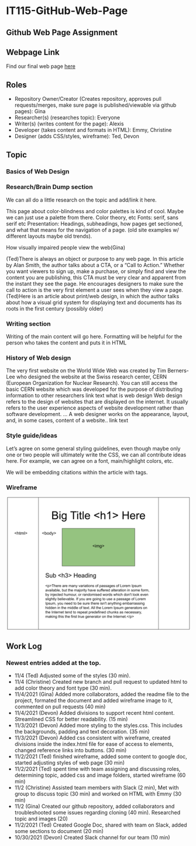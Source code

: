# IT115-GitHub-Web-Page

## Github Web Page Assignment

## Webpage Link

Find our final web page [here](https://gina-noel.github.io/IT115-GitHub-Web-Page/)

## Roles

- Repository Owner/Creator (Creates repository, approves pull requests/merges, make sure page is published/viewable via github pages): Gina
- Researcher(s) (researches topic): Everyone
- Writer(s) (writes content for the page): Alexis
- Developer (takes content and formats in HTML): Emmy, Christine
- Designer (adds CSS/styles, wireframe): Ted, Devon

## Topic

### Basics of Web Design

### Research/Brain Dump section

We can all do a little research on the topic and add/link it here.

This page about color-blindness and color palettes is kind of cool. Maybe we can just use a palette from there. Color theory, etc
Fonts: serif, sans serif etc
Presentation: Headings, subheadings, how pages get sectioned, and what that means for the navigation of a page. (old site examples w/ different layouts maybe old trends).

How visually impaired people view the web(Gina)

(Ted)There is always an object or purpose to any web page. In this article by Alan Smith, the author talks about a CTA, or a “Call to Action.” Whether you want viewers to sign up, make a purchase, or simply find and view the content you are publishing, this CTA must be very clear and apparent from the instant they see the page. He encourages designers to make sure the call to action is the very first element a user sees when they view a page.
(Ted)Here is an article about print/web design, in which the author talks about how a visual grid system for displaying text and documents has its roots in the first century (possibly older)

### Writing section

Writing of the main content will go here. Formatting will be helpful for the person who takes the content and puts it in HTML

### History of Web design

The very first website on the World Wide Web was created by Tim Berners-Lee who designed the website at the Swiss research center, CERN (European Organization for Nuclear Research). You can still access the basic CERN website which was developed for the purpose of distributing information to other researchers
link text
what is web design
Web design refers to the design of websites that are displayed on the internet. It usually refers to the user experience aspects of website development rather than software development. ... A web designer works on the appearance, layout, and, in some cases, content of a website..
link text

### Style guide/ideas

Let’s agree on some general styling guidelines, even though maybe only one or two people will ultimately write the CSS, we can all contribute ideas here. For example, we can agree on a font, main/highlight colors, etc.

We will be embedding citations within the article with <a> tags.

### Wireframe

<img src="images/wireframe.png" alt="wireframe" />

## Work Log

### Newest entries added at the top.
- 11/4 (Ted) Adjusted some of the styles (30 min).
- 11/4 (Christine) Created new branch and pull request to updated html to add color theory and font type (30 min).
- 11/4/2021 (Gina) Added more collaborators, added the readme file to the project, formated the document and added wireframe image to it, commented on pull requests (40 min)
- 11/4/2021 (Devon) Added divisions to support recent html content. Streamlined CSS for better readability. (15 min)
- 11/3/2021 (Devon) Added more styling to the styles.css. This includes the backgrounds, padding and text decoration. (35 min)
- 11/3/2021 (Devon) Added css consistent with wireframe, created divisions inside the index.html file for ease of access to elements, changed reference links into buttons. (30 min)
- 11/2/2021 (Ted) finished wireframe, added some content to google doc, started adjusting styles of web page (30 min)
- 11/2/2021 (Ted) spent time with team assigning and discussing roles, determining topic, added css and image folders, started wireframe (60 min)
- 11/2 (Christine) Assisted team members with Slack (2 min), Met with group to discuss topic (30 min) and worked on HTML with Emmy (30 min)
- 11/2 (Gina) Created our github repository, added collaborators and troubleshooted some issues regarding cloning (40 min). Researched topic and images (20)
- 11/2/2021 (Ted) Created Google Doc, shared with team on Slack, added some sections to document (20 min)
- 10/30/2021 (Devon) Created Slack channel for our team (10 min)
